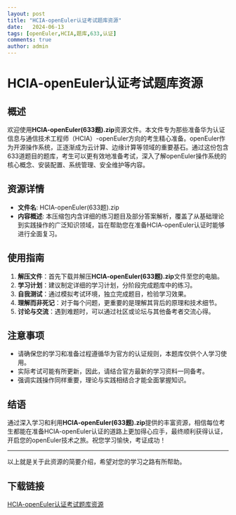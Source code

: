```yaml
---
layout: post
title: "HCIA-openEuler认证考试题库资源"
date:   2024-06-13
tags: [openEuler,HCIA,题库,633,认证]
comments: true
author: admin
---
```

# HCIA-openEuler认证考试题库资源

## 概述

欢迎使用**HCIA-openEuler(633题).zip**资源文件。本文件专为那些准备华为认证信息与通信技术工程师（HCIA）-openEuler方向的考生精心准备。openEuler作为开源操作系统，正逐渐成为云计算、边缘计算等领域的重要基石。通过这份包含633道题目的题库，考生可以更有效地准备考试，深入了解openEuler操作系统的核心概念、安装配置、系统管理、安全维护等内容。

## 资源详情

- **文件名**: HCIA-openEuler(633题).zip
- **内容概述**: 本压缩包内含详细的练习题目及部分答案解析，覆盖了从基础理论到实践操作的广泛知识领域，旨在帮助您在准备HCIA-openEuler认证时能够进行全面复习。
  
## 使用指南

1. **解压文件**：首先下载并解压**HCIA-openEuler(633题).zip**文件至您的电脑。
2. **学习计划**：建议制定详细的学习计划，分阶段完成题库中的练习。
3. **自我测试**：通过模拟考试环境，独立完成题目，检验学习效果。
4. **理解而非死记**：对于每个问题，更重要的是理解其背后的原理和技术细节。
5. **讨论与交流**：遇到难题时，可以通过社区或论坛与其他备考者交流心得。

## 注意事项

- 请确保您的学习和准备过程遵循华为官方的认证规则，本题库仅供个人学习使用。
- 实际考试可能有所更新，因此，请结合官方最新的学习资料一同备考。
- 强调实践操作同样重要，理论与实践相结合才能全面掌握知识。

## 结语

通过深入学习和利用**HCIA-openEuler(633题).zip**提供的丰富资源，相信每位考生都能在准备HCIA-openEuler认证的道路上更加得心应手，最终顺利获得认证，开启您的openEuler技术之旅。祝您学习愉快，考证成功！

---

以上就是关于此资源的简要介绍，希望对您的学习之路有所帮助。

## 下载链接

[HCIA-openEuler认证考试题库资源](https://pan.quark.cn/s/4e0e7eef8fe2)